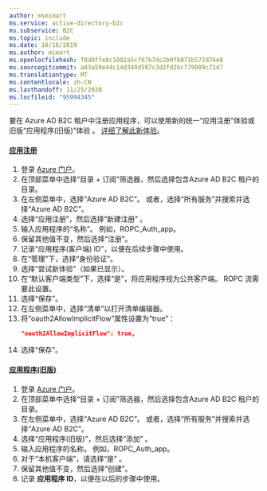 ```yaml
---
author: msmimart
ms.service: active-directory-b2c
ms.subservice: B2C
ms.topic: include
ms.date: 10/16/2019
ms.author: mimart
ms.openlocfilehash: f8d8ffe8c1802a5cf67b7dc2b0fb071b572d76e8
ms.sourcegitcommit: a43a59e44c14d349d597c3d2fd2bc779989c71d7
ms.translationtype: MT
ms.contentlocale: zh-CN
ms.lasthandoff: 11/25/2020
ms.locfileid: "95994345"
---
```

要在 Azure AD B2C 租户中注册应用程序，可以使用新的统一“应用注册”体验或旧版“应用程序(旧版)”体验 。 [详细了解此新体验](../articles/active-directory-b2c/app-registrations-training-guide.md)。

#### <a name="app-registrations"></a>[应用注册](#tab/app-reg-ga/)

1. 登录 [Azure 门户](https://portal.azure.com)。
1. 在顶部菜单中选择“目录 + 订阅”筛选器，然后选择包含Azure AD B2C 租户的目录。
1. 在左侧菜单中，选择“Azure AD B2C”。 或者，选择“所有服务”并搜索并选择“Azure AD B2C”。
1. 选择“应用注册”，然后选择“新建注册” 。
1. 输入应用程序的“名称”。 例如，ROPC_Auth_app。
1. 保留其他值不变，然后选择“注册”。
1. 记录“应用程序(客户端) ID”，以便在后续步骤中使用。
1. 在“管理”下，选择“身份验证”。 
1. 选择“尝试新体验”（如果已显示）。
1. 在“默认客户端类型”下，选择“是”，将应用程序视为公共客户端。 ROPC 流需要此设置。
1. 选择“保存”。
1. 在左侧菜单中，选择“清单”以打开清单编辑器。 
1. 将“oauth2AllowImplicitFlow”属性设置为“true”：
    ```json
    "oauth2AllowImplicitFlow": true,
    ```
1. 选择“保存”。

#### <a name="applications-legacy"></a>[应用程序(旧版)](#tab/applications-legacy/)

1. 登录 [Azure 门户](https://portal.azure.com)。
1. 在顶部菜单中选择“目录 + 订阅”筛选器，然后选择包含Azure AD B2C 租户的目录。
1. 在左侧菜单中，选择“Azure AD B2C”。 或者，选择“所有服务”并搜索并选择“Azure AD B2C”。
1. 选择“应用程序(旧版)”，然后选择“添加” 。
1. 输入应用程序的名称。 例如，ROPC_Auth_app。
1. 对于“本机客户端”，请选择“是” 。
1. 保留其他值不变，然后选择“创建”。
1. 记录 **应用程序 ID**，以便在以后的步骤中使用。